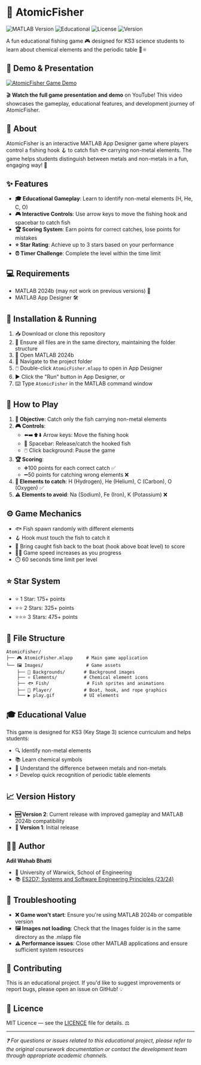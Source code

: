 # 🎣 AtomicFisher

![MATLAB Version](https://img.shields.io/badge/MATLAB-R2024b+-blue?style=flat-square) ![Educational](https://img.shields.io/badge/Educational-KS3%20Science-green?style=flat-square) ![License](https://img.shields.io/badge/License-Educational%20Use-orange?style=flat-square) ![Version](https://img.shields.io/badge/Version-2.0-red?style=flat-square)

A fun educational fishing game 🎮 designed for KS3 science students to learn about chemical elements and the periodic table 🧪⚛️

## 🎥 Demo & Presentation

[![AtomicFisher Game Demo](https://img.youtube.com/vi/VTREubCIVF4/maxresdefault.jpg)](https://www.youtube.com/watch?v=VTREubCIVF4)

🎬 **Watch the full game presentation and demo** on YouTube! This video showcases the gameplay, educational features, and development journey of AtomicFisher.

## 📖 About

AtomicFisher is an interactive MATLAB App Designer game where players control a fishing hook 🪝 to catch fish 🐟 carrying non-metal elements. The game helps students distinguish between metals and non-metals in a fun, engaging way! 🎯

## ✨ Features

- **🎓 Educational Gameplay**: Learn to identify non-metal elements (H, He, C, O)
- **🎮 Interactive Controls**: Use arrow keys to move the fishing hook and spacebar to catch fish
- **🏆 Scoring System**: Earn points for correct catches, lose points for mistakes
- **⭐ Star Rating**: Achieve up to 3 stars based on your performance
- **⏰ Timer Challenge**: Complete the level within the time limit

## 💻 Requirements

- MATLAB 2024b (may not work on previous versions) 🔧
- MATLAB App Designer 🛠️

## 🚀 Installation & Running

1. 📥 Download or clone this repository
2. 📁 Ensure all files are in the same directory, maintaining the folder structure
3. 🔧 Open MATLAB 2024b
4. 📂 Navigate to the project folder
5. 🖱️ Double-click `AtomicFisher.mlapp` to open in App Designer
6. ▶️ Click the "Run" button in App Designer, or
7. ⌨️ Type `AtomicFisher` in the MATLAB command window

## 🎯 How to Play

1. **🎯 Objective**: Catch only the fish carrying non-metal elements
2. **🎮 Controls**:
   - ⬅️➡️⬆️⬇️ Arrow keys: Move the fishing hook
   - 🚀 Spacebar: Release/catch the hooked fish
   - 🖱️ Click background: Pause the game
3. **🏆 Scoring**:
   - ➕100 points for each correct catch ✅
   - ➖50 points for catching wrong elements ❌
4. **🎯 Elements to catch**: H (Hydrogen), He (Helium), C (Carbon), O (Oxygen) ✅
5. **⚠️ Elements to avoid**: Na (Sodium), Fe (Iron), K (Potassium) ❌

## ⚙️ Game Mechanics

- 🐟 Fish spawn randomly with different elements
- 🪝 Hook must touch the fish to catch it
- 🚤 Bring caught fish back to the boat (hook above boat level) to score
- 🏃‍♂️ Game speed increases as you progress
- ⏱️ 60 seconds time limit per level

## ⭐ Star System

- ⭐ 1 Star: 175+ points
- ⭐⭐ 2 Stars: 325+ points  
- ⭐⭐⭐ 3 Stars: 475+ points

## 📁 File Structure

```
AtomicFisher/
├── 🎮 AtomicFisher.mlapp     # Main game application
└── 🖼️ Images/                # Game assets
    ├── 🌅 Backgrounds/       # Background images
    ├── ⚛️ Elements/          # Chemical element icons
    ├── 🐟 Fish/              # Fish sprites and animations
    ├── 🚤 Player/            # Boat, hook, and rope graphics
    └── ▶️ play.gif           # UI elements
```

## 🎓 Educational Value

This game is designed for KS3 (Key Stage 3) science curriculum and helps students:
- 🔍 Identify non-metal elements
- 📚 Learn chemical symbols
- 🧠 Understand the difference between metals and non-metals
- ⚡ Develop quick recognition of periodic table elements

## 📈 Version History

- **🆕 Version 2**: Current release with improved gameplay and MATLAB 2024b compatibility
- **📝 Version 1**: Initial release

## 👨‍💻 Author

**Adil Wahab Bhatti**
- 🏫 University of Warwick, School of Engineering  
- 📚 [ES2D7: Systems and Software Engineering Principles (23/24)](https://courses.warwick.ac.uk/modules/2023/ES2D7-15)

## 🔧 Troubleshooting

- **❌ Game won't start**: Ensure you're using MATLAB 2024b or compatible version
- **🖼️ Images not loading**: Check that the Images folder is in the same directory as the .mlapp file
- **⚠️ Performance issues**: Close other MATLAB applications and ensure sufficient system resources

## 🤝 Contributing

This is an educational project. If you'd like to suggest improvements or report bugs, please open an issue on GitHub! 💡

## 📜 Licence

MIT Licence — see the [LICENCE](LICENSE) file for details. ⚖️

---

*❓ For questions or issues related to this educational project, please refer to the original coursework documentation or contact the development team through appropriate academic channels.*

